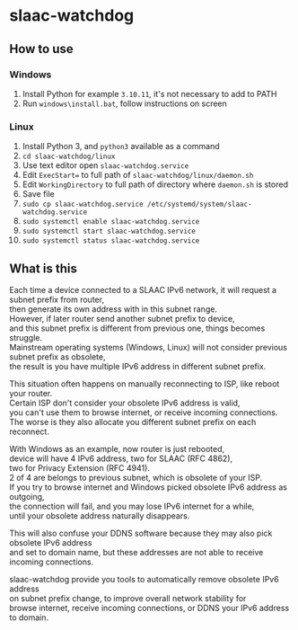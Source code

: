 # slaac-watchdog
## How to use
### Windows
1. Install Python for example `3.10.11`, it's not necessary to add to PATH
1. Run `windows\install.bat`, follow instructions on screen
### Linux
1. Install Python 3, and `python3` available as a command
1. `cd slaac-watchdog/linux`
1. Use text editor open `slaac-watchdog.service`
1. Edit `ExecStart=` to full path of `slaac-watchdog/linux/daemon.sh`
1. Edit `WorkingDirectory` to full path of directory where `daemon.sh` is stored
1. Save file
1. `sudo cp slaac-watchdog.service /etc/systemd/system/slaac-watchdog.service`
1. `sudo systemctl enable slaac-watchdog.service`
1. `sudo systemctl start slaac-watchdog.service`
1. `sudo systemctl status slaac-watchdog.service`
## What is this
Each time a device connected to a SLAAC IPv6 network, it will request a subnet prefix from router,  
then generate its own address with in this subnet range.  
However, if later router send another subnet prefix to device,  
and this subnet prefix is different from previous one, things becomes struggle.  
Mainstream operating systems (Windows, Linux) will not consider previous subnet prefix as obsolete,  
the result is you have multiple IPv6 address in different subnet prefix.

This situation often happens on manually reconnecting to ISP, like reboot your router.  
Certain ISP don't consider your obsolete IPv6 address is valid,  
you can't use them to browse internet, or receive incoming connections.  
The worse is they also allocate you different subnet prefix on each reconnect.

With Windows as an example, now router is just rebooted,  
device will have 4 IPv6 address, two for SLAAC (RFC 4862),  
two for Privacy Extension (RFC 4941).  
2 of 4 are belongs to previous subnet, which is obsolete of your ISP.  
If you try to browse internet and Windows picked obsolete IPv6 address as outgoing,  
the connection will fail, and you may lose IPv6 internet for a while,  
until your obsolete address naturally disappears.

This will also confuse your DDNS software because they may also pick obsolete IPv6 address  
and set to domain name, but these addresses are not able to receive incoming connections.

slaac-watchdog provide you tools to automatically remove obsolete IPv6 address  
on subnet prefix change, to improve overall network stability for  
browse internet, receive incoming connections, or DDNS your IPv6 address to domain.
